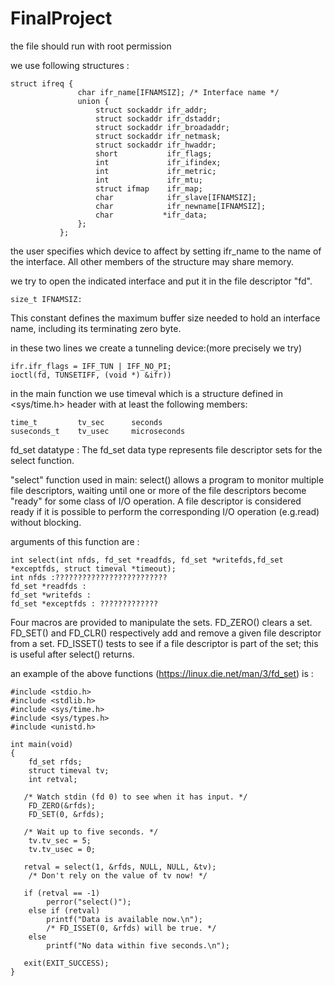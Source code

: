 # FinalProject

the file should run with root permission

we use following structures : 

```
struct ifreq {
               char ifr_name[IFNAMSIZ]; /* Interface name */
               union {
                   struct sockaddr ifr_addr;
                   struct sockaddr ifr_dstaddr;
                   struct sockaddr ifr_broadaddr;
                   struct sockaddr ifr_netmask;
                   struct sockaddr ifr_hwaddr;
                   short           ifr_flags;
                   int             ifr_ifindex;
                   int             ifr_metric;
                   int             ifr_mtu;
                   struct ifmap    ifr_map;
                   char            ifr_slave[IFNAMSIZ];
                   char            ifr_newname[IFNAMSIZ];
                   char           *ifr_data;
               };
           };
```
the user specifies which device to affect by setting ifr_name to the name of the interface.  All other members of the structure may share memory.      

we try to open the indicated interface and put it in the file descriptor "fd".
```
size_t IFNAMSIZ:
```
This constant defines the maximum buffer size needed to hold an interface name, including its terminating zero byte.

in these two lines we create a tunneling device:(more precisely we try)
```
ifr.ifr_flags = IFF_TUN | IFF_NO_PI;
ioctl(fd, TUNSETIFF, (void *) &ifr))
```



in the main function we use timeval which is a structure defined in  <sys/time.h> header with at least the following members:
```
time_t         tv_sec      seconds
suseconds_t    tv_usec     microseconds
```


fd_set datatype : The fd_set data type represents file descriptor sets for the select function.

"select" function used in main:
select() allows a program to monitor multiple file descriptors, waiting until one or more of the file descriptors become "ready" for some class of I/O operation. A file descriptor is considered ready if it is possible to perform the corresponding I/O operation (e.g.read) without blocking.

arguments of this function are : 
```
int select(int nfds, fd_set *readfds, fd_set *writefds,fd_set *exceptfds, struct timeval *timeout);
int nfds :????????????????????????? 
fd_set *readfds : 
fd_set *writefds :
fd_set *exceptfds : ?????????????
```

Four macros are provided to manipulate the sets. FD_ZERO() clears a set. FD_SET() and FD_CLR() respectively add and remove a given file descriptor from a set. FD_ISSET() tests to see if a file descriptor is part of the set; this is useful after select() returns.

an example of the above functions (https://linux.die.net/man/3/fd_set) is :
```
#include <stdio.h>
#include <stdlib.h>
#include <sys/time.h>
#include <sys/types.h>
#include <unistd.h>

int main(void)
{
    fd_set rfds;
    struct timeval tv;
    int retval;

   /* Watch stdin (fd 0) to see when it has input. */
    FD_ZERO(&rfds);
    FD_SET(0, &rfds);

   /* Wait up to five seconds. */
    tv.tv_sec = 5;
    tv.tv_usec = 0;

   retval = select(1, &rfds, NULL, NULL, &tv);
    /* Don't rely on the value of tv now! */

   if (retval == -1)
        perror("select()");
    else if (retval)
        printf("Data is available now.\n");
        /* FD_ISSET(0, &rfds) will be true. */
    else
        printf("No data within five seconds.\n");

   exit(EXIT_SUCCESS);
}
```


           
      
